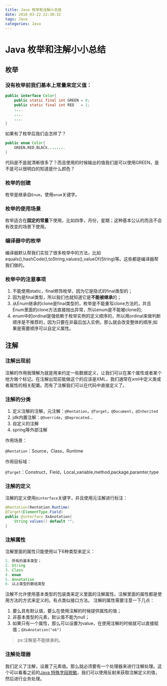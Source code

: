 ```yaml
---
title: Java 枚举和注解小总结
date: 2018-03-22 22:38:32
tags: Java
categories: Java
---
```


# Java 枚举和注解小小总结

## 枚举

### 没有枚举前我们基本上常量来定义值：

```java
public interface Color{
    public static final int GREEN = 0;
    public static final int RED   = 1;
    ....
    ....
    ....
} 
```

如果有了枚举后我们会怎样了？

```java
public enum Color{
    GREEN,RED,BLACk,.......
}
```

代码是不是就清晰很多了？而且使用的时候输出的值我们是可以使用GREEN，是不是可以很明白的知道是什么颜色？

### 枚举的创建

枚举是继承自`Enum`，使用`enum`关键字。

### 枚举的使用场景

枚举适合在**固定的常量**下使用，比如四季，月份，星期；这种基本公认的而且不会有改变的场景下使用。

### 编译器中的枚举

编译器默认帮我们实现了很多枚举中的方法，比如equals(),hashCode(),toString,values(),valueOf(String)等。这些都是编译器帮我们做的。

### 枚举中的注意事项

1. 不能使用static，final修饰枚举，因为它是隐式的final类型的；
2. 因为是final类型，所以我们也就知道它是**不能被继承**的；
3. 从Enum继承的clone是final类型的，枚举是不能重写clone方法的，并且Enum里面的clone方法直接抛出异常，所以enum是不能被clone的;
4. enum中的ordinal是强依赖于枚举实例的定义顺序的，所以用ordinal来做判断顺序是不推荐的，因为只要在非最后加入实例，那么就会改变整体的顺序;如果是需要顺序可以自定义属性。

<!--more-->

## 注解

### 注解出现前

注解的作用我理解为就是用来约定一些数据定义，让我们可以在某个属性或者某个地方做个标记。在注解出现前能做这个的应该是XML，我们通常在xml中定义类或者属性的相关配置。而有了注解我们可以在代码中直接定义了。

### 注解的分类

1. 定义注解的注解，元注解：`@Rentation`，`@Target`，`@Document`，`@Inherited`
2. jdk内置注解：`@Override`，`@Deprecated`...
3. 自定义的注解
4. spring等外部注解

作用场景：

`@Rentation`：Source，Class，Runtime

作用目标域：

`@Target`：Construct，Field，Local_variable,method,package,paramter,type

### 注解的定义

注解的定义使用`@interface`关键字，并且使用元注解进行标注：

```java
@Rentation(Rentation.Runtime)
@Target(ElementType.Field)
public @interface XxAnotation{
    String values() default "";
}
```

### 注解属性

注解里面的属性只能使用以下6种类型来定义：

```java
1. 所有的基本类型；
2. String
3. Class
4. enum
5. Annotation
6. 以上类型的数组类型
```

注解不允许使用基本类型的包装类来定义里面的注解属性。注解里面的属性都是使用方法的方式来定义的。有点类似接口方法。
注解的属性需要注意一下几点：

1. 要么具有默认值，要么在使用注解的时候提供属性的值；
2. 非基本类型的元素，默认值不能为null；
3. 如果只有一个属性，那么可以设置为value，在使用注解的时候就可以直接赋值；`@XxAnotation("ok")`

> ps:注解是不能继承的。

### 注解处理器

我们定义了注解，设置了元素值。那么就必须要有一个处理器来进行注解处理。这个可以看看之前的[Java 特殊字段脱敏](http://www.chenzhijun.me/2017/08/19/java-sensitive/)，我们可以使用反射来获取注解定义的值，然后进行业务处理。


























